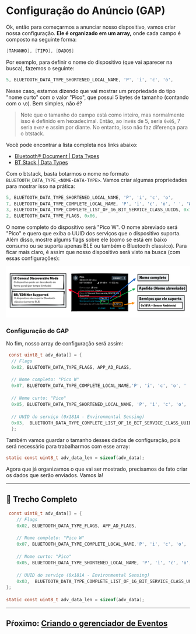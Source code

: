 # Configuração do Anúncio (GAP)

Ok, então para começarmos a anunciar nosso dispositivo, vamos criar nossa configuração. **Ele é organizado em um array,** onde cada campo é composto na seguinte forma:
  ```c
  [TAMANHO], [TIPO], [DADOS]
  ```
  Por exemplo, para definir o nome do dispositivo (que vai aparecer na busca), fazemos o seguinte:
  ```c
  5, BLUETOOTH_DATA_TYPE_SHORTENED_LOCAL_NAME, 'P', 'i', 'c', 'o',
  ```
  Nesse caso, estamos dizendo que vai mostrar um propriedade do tipo "nome curto" com o valor "Pico", que possui 5 bytes de tamanho (contando com o `\0`). Bem simples, não é? 
  
   > Note que o tamanho do campo está como inteiro, mas normalmente isso é definido em hexadecimal. Então, ao invés de 5, seria `0x05`, 7 seria `0x07` e assim por diante. No entanto, isso não faz diferença para o btstack.

Você pode encontrar a lista completa nos links abaixo:
  
  
   - [Bluetooth® Document | Data Types](https://www.bluetooth.com/wp-content/uploads/Files/Specification/Assigned_Numbers.html#bookmark43)
   - [BT Stack | Data Types](https://github.com/bluekitchen/btstack/blob/master/src/bluetooth_data_types.h)
  
   Com o btstack, basta botarmos o nome no formato `BLUETOOTH_DATA_TYPE_<NOME-DATA-TYPE>`. Vamos criar algumas propriedades para mostrar isso na prática:
  ```c
  5, BLUETOOTH_DATA_TYPE_SHORTENED_LOCAL_NAME, 'P', 'i', 'c', 'o',
  7, BLUETOOTH_DATA_TYPE_COMPLETE_LOCAL_NAME, 'P', 'i', 'c', 'o', ' ', 'W',
  3, BLUETOOTH_DATA_TYPE_COMPLETE_LIST_OF_16_BIT_SERVICE_CLASS_UUIDS, 0x1a, 0x18,
  2, BLUETOOTH_DATA_TYPE_FLAGS, 0x06,
  ```
  O nome completo do dispositivo será "Pico W". O nome abreviado será "Pico" e quero que exiba o UUID dos serviços que o dispositivo suporta. Além disso, mostre algums flags sobre ele (como se está em baixo consumo ou se suporta apenas BLE ou também o Bluetooth classico). Para ficar mais claro, é assim que nosso dispositivo será visto na busca (com essas configurações):

  <p align="center">
    <img src="../../../../images/infos-ble.png" alt="Informações do dispositivo" width="900"/>
</p>



  ### Configuração do GAP
  No fim, nosso array de configuração será assim:
  ```c
   const uint8_t adv_data[] = {
    // Flags
    0x02, BLUETOOTH_DATA_TYPE_FLAGS, APP_AD_FLAGS,                            

    // Nome completo: "Pico W"
    0x07, BLUETOOTH_DATA_TYPE_COMPLETE_LOCAL_NAME,'P', 'i', 'c', 'o', ' ', 'W',             

    // Nome curto: "Pico"
    0x05, BLUETOOTH_DATA_TYPE_SHORTENED_LOCAL_NAME, 'P', 'i', 'c', 'o',                      

    // UUID do serviço (0x181A - Environmental Sensing)
    0x03,  BLUETOOTH_DATA_TYPE_COMPLETE_LIST_OF_16_BIT_SERVICE_CLASS_UUIDS, 0x1A, 0x18
    };                              
  ```
  Também vamos guardar o tamanho desses dados de configuração, pois será necessário para trabalharmos com esse array:

  ```c
  static const uint8_t adv_data_len = sizeof(adv_data);
  ```

  Agora que já organizamos o que vai ser mostrado, precisamos de fato criar os dados que serão enviados. Vamos la!

---
## 🔗 Trecho Completo

```c
 const uint8_t adv_data[] = {
    // Flags
    0x02, BLUETOOTH_DATA_TYPE_FLAGS, APP_AD_FLAGS,                            

    // Nome completo: "Pico W"
    0x07, BLUETOOTH_DATA_TYPE_COMPLETE_LOCAL_NAME,'P', 'i', 'c', 'o', ' ', 'W',             

    // Nome curto: "Pico"
    0x05, BLUETOOTH_DATA_TYPE_SHORTENED_LOCAL_NAME, 'P', 'i', 'c', 'o',                      

    // UUID do serviço (0x181A - Environmental Sensing)
    0x03,  BLUETOOTH_DATA_TYPE_COMPLETE_LIST_OF_16_BIT_SERVICE_CLASS_UUIDS, 0x1A, 0x18,                               
};

static const uint8_t adv_data_len = sizeof(adv_data);
```
---

## Pŕoximo: [Criando o gerenciador de Eventos](../3-gerenciador-eventos/gerenciador-eventos.md)